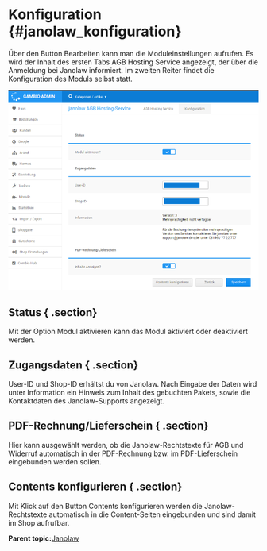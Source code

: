 # Konfiguration {#janolaw_konfiguration}

Über den Button Bearbeiten kann man die Moduleinstellungen aufrufen. Es wird der Inhalt des ersten Tabs AGB Hosting Service angezeigt, der über die Anmeldung bei Janolaw informiert. Im zweiten Reiter findet die Konfiguration des Moduls selbst statt.

![](Bilder/janolaw/Jano_002.png "Reiter Konfiguration")

## Status { .section}

Mit der Option Modul aktivieren kann das Modul aktiviert oder deaktiviert werden.

## Zugangsdaten { .section}

User-ID und Shop-ID erhältst du von Janolaw. Nach Eingabe der Daten wird unter Information ein Hinweis zum Inhalt des gebuchten Pakets, sowie die Kontaktdaten des Janolaw-Supports angezeigt.

## PDF-Rechnung/Lieferschein { .section}

Hier kann ausgewählt werden, ob die Janolaw-Rechtstexte für AGB und Widerruf automatisch in der PDF-Rechnung bzw. im PDF-Lieferschein eingebunden werden sollen.

## Contents konfigurieren { .section}

Mit Klick auf den Button Contents konfigurieren werden die Janolaw-Rechtstexte automatisch in die Content-Seiten eingebunden und sind damit im Shop aufrufbar.

**Parent topic:**[Janolaw](7_4_17_Janolaw.md)

